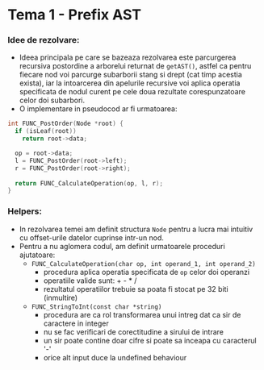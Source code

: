# Tema 1 - Prefix AST


### Idee de rezolvare:
- Ideea principala pe care se bazeaza rezolvarea este parcurgerea recursiva
  postordine a arborelui returnat de `getAST()`, astfel ca pentru fiecare nod
  voi parcurge subarborii stang si drept (cat timp acestia exista), iar la
  intoarcerea din apelurile recursive voi aplica operatia specificata de nodul
  curent pe cele doua rezultate corespunzatoare celor doi subarbori.
- O implementare in pseudocod ar fi urmatoarea:

```cpp
int FUNC_PostOrder(Node *root) {
  if (isLeaf(root))
    return root->data;

  op = root->data;
  l = FUNC_PostOrder(root->left);
  r = FUNC_PostOrder(root->right);
  
  return FUNC_CalculateOperation(op, l, r);
}
```

### Helpers:
- In rezolvarea temei am definit structura `Node` pentru a lucra mai intuitiv
  cu offset-urile datelor cuprinse intr-un nod.
- Pentru a nu aglomera codul, am definit urmatoarele proceduri ajutatoare:
  - `FUNC_CalculateOperation(char op, int operand_1, int operand_2)`
    - procedura aplica operatia specificata de `op` celor doi operanzi
    - operatiile valide sunt: + - * /
    - rezultatul operatiilor trebuie sa poata fi stocat pe 32 biti (inmultire)
  - `FUNC_StringToInt(const char *string)`
    - procedura are ca rol transformarea unui intreg dat ca sir de caractere
      in integer
    - nu se fac verificari de corectitudine a sirului de intrare
    - un sir poate contine doar cifre si poate sa inceapa cu caracterul '-'
    - orice alt input duce la undefined behaviour
